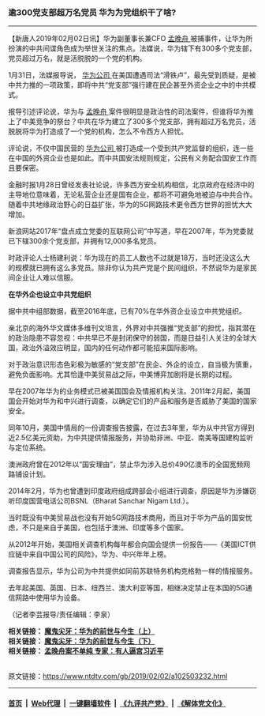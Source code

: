 ### 逾300党支部超万名党员 华为为党组织干了啥?
------------------------

<div class="post_content">
 <p>
  【新唐人2019年02月02日讯】华为副董事长兼CFO
  <a href="https://www.ntdtv.com/gb/孟晚舟.htm">
   孟晚舟
  </a>
  被捕事件，让华为所扮演的中共间谍角色成为举世关注的焦点。法媒说，华为辖下有300多个党支部，党员超过万名，就是活脱脱的一个党的机构。
 </p>
 <p>
  1月31日，法媒报导说，
  <a href="https://www.ntdtv.com/gb/华为公司.htm">
   华为公司
  </a>
  在美国遭遇司法“滑铁卢”，最先受到质疑，是被中共力推的一项政策，即将中共“党支部”强行建在民企甚至外资企业之中的中共模式。
 </p>
 <p>
  报导引述评论说，华为与
  <a href="https://www.ntdtv.com/gb/孟晚舟.htm">
   孟晚舟
  </a>
  案件很明显是政治性的司法案件，但谁将华为推上了中美竞争的祭台？中共在华为建立了300多个党支部，拥有超过万名党员，活脱脱将华为打造成了一个党的机构，怎么不令西方人担忧。
 </p>
 <p>
  评论说，不仅中国民营的
  <a href="https://www.ntdtv.com/gb/华为公司.htm">
   华为公司
  </a>
  被打造成一个受到共产党监督的组织，连一些在中国的外资企业也是如此。而中共国安法规则规定，公民有义务配合国安工作而且要保密。
 </p>
 <p>
  金融时报1月28日曾经发表社论说，许多西方安全机构相信，北京政府在经济中的主导地位意味着，无论私营企业还是国有企业，都将不可避免地被迫与中共合作。随着中共地缘政治野心的日益扩张，华为的5G网路技术更令西方世界的担忧大大增加。
 </p>
 <p>
  新浪网站2017年“盘点成立党委的互联网公司”中写道，早在2007年，华为党委就已下辖300余个党支部，并拥有12,000多名党员。
 </p>
 <p>
  时政评论人士杨建利说：华为现在的员工人数也不过就是18万，当时还没这么大的规模就已拥有这么多党员。除非你认为共产党是个民间组织，不然说华为是家民间企业让人难以信服。
 </p>
 <p>
  <strong>
   在华外企也设立中共党组织
  </strong>
 </p>
 <p>
  据中共中组部数据，截至2016年底，已有70%在华外资企业设立中共党组织。
 </p>
 <p>
  亲北京的海外华文媒体多维刊文坦言，外界对中共强推“党支部”的担忧，指其潜在的政治隐患不容忽视：中共早已不是封闭保守的弱国，而是日益引人关注的全球大国，政治外溢效应明显，国内的任何动作都可能招来国际影响。
 </p>
 <p>
  对于政治意识形态色彩极为敏感的“党支部”在民企、外企的设立，自当极为慎重，避免负面影响。尤其恰逢中美贸易战之际，中美博弈加剧将是长期的过程。
 </p>
 <p>
  早在2007年华为的业务模式已被美国国会及情报机构关注。2011年2月起，美国国会开始对华为和中兴进行调查，以确定它们的产品和服务是否威胁了美国的国家安全。
 </p>
 <p>
  同年10月，美国中情局的一份调查报告披露，在过去3年里，华为从中共官方得到近2.5亿美元资助，为中共提供情报服务，并协助非洲、中亚、南美等国建构监听与定位系统。
 </p>
 <p>
  澳洲政府曾在2012年以“国安理由”，禁止华为涉入总价490亿澳币的全国宽频网路铺设计划。
 </p>
 <p>
  2014年2月，华为也曾遭到印度政府组成跨部会小组进行调查，原因是华为涉嫌窃听印度国营电话公司BSNL（Bharat Sanchar Nigam Ltd.）。
 </p>
 <p>
  当时既没有中美贸易战也没有开始5G网路技术商用，而且对于华为产品的国安忧虑，不只是来自于美国，也包括于澳洲、印度等多个国家。
 </p>
 <p>
  从2012年开始，美国相关调查机构每年都会向国会提供一份报告——《美国ICT供应链中来自中国公司的风险》，华为、中兴年年上榜。
 </p>
 <p>
  调查报告显示，华为公司为中共提供如同前苏联特务机构克格勃一样的情报服务。
 </p>
 <p>
  去年起美国、英国、日本、纽西兰、澳大利亚等国，相继决定禁止在本国的5G通信网路中使用华为设备。
 </p>
 <p>
  （记者李芸报导/责任编辑：李泉）
 </p>
 <p>
  <strong>
   相关链接：
   <a href="https://www.ntdtv.com/b5/2018/12/11/a102463741.html">
    魔鬼尖牙：华为的前世与今生（上）
   </a>
   <br>
    相关链接：
    <a href="https://www.ntdtv.com/b5/2018/12/12/a102464463.html">
     魔鬼尖牙：华为的前世与今生（下）
    </a>
    <br/>
    相关链接：
    <a href="https://www.ntdtv.com/b5/2018/12/20/a102469981.html">
     孟晚舟案不单纯 专家：有人逼宫习近平
    </a>
   </br>
  </strong>
 </p>
 <div class="single_ad">
 </div>
</div>

<br/>原文链接：https://www.ntdtv.com/gb/2019/02/02/a102503232.html


------------------------
#### [首页](https://github.com/gfw-breaker/banned-news/blob/master/README.md) &nbsp;|&nbsp; [Web代理](https://github.com/labour-camp/helloworld) &nbsp;|&nbsp; [一键翻墙软件](https://github.com/gfw-breaker/nogfw/blob/master/README.md) &nbsp;|&nbsp; [《九评共产党》](https://github.com/gfw-breaker/9ping.md/blob/master/README.md#九评之一评共产党是什么) &nbsp;|&nbsp; [《解体党文化》](https://github.com/gfw-breaker/jtdwh.md/blob/master/README.md#绪论)

